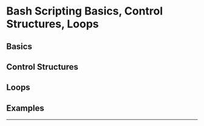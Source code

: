 # Bash Scripting Basics, Control Structures, Loops

## Basics



## Control Structures



## Loops



## Examples

------

